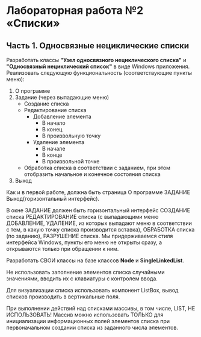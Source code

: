 # Лабораторная работа №2 «Списки»

## Часть 1. Односвязные нециклические списки

Разработать классы **"Узел односвязного нециклического списка"** и **"Односвязный нециклический список"** в виде Windows приложения. Реализовать следующую функциональность (соответствующие пункты меню):

1. О программе
2. Задание (через выпадающие меню)
    * Создание списка
    * Редактирование списка
        * Добавление элемента
            * В начало
            * В конец
            * В произвольную точку
        * Удаление элемента
            * В начале
            * В конце
            * В произвольной точке
    * Обработка списка в соответствии с заданием, при этом отобразить начальное и конечное состояния списка
3. Выход

Как и в первой работе, должна быть страница О программе ЗАДАНИЕ Выход(горизонтальный интерфейс).

В окне ЗАДАНИЕ должен быть горизонтальный интерфейс СОЗДАНИЕ списка РЕДАКТИРОВАНИЕ списка (с выпадающими меню ДОБАВЛЕНИЕ, УДАЛЕНИЕ, из которых выпадают меню в соответствии с тем, в какую точку списка производится вставка), ОБРАБОТКА списка (по заданию), РАЗРУШЕНИЕ списка. Мы придерживаемся стиля интерфейса Windows, пункты его меню не открыты сразу, а открываются только при обращении к ним.

Разработать СВОИ классы на базе классов **Node** и **SingleLinkedList**.

Не использовать заполнение элементов списка случайными значениями, вводить их с клавиатуры с контролем ввода.

Для визуализации списка использовать компонент ListBox, вывод списков производить в вертикальные поля.

При выполнении действий над списками массивы, в том числе, LIST, НЕ ИСПОЛЬЗОВАТЬ! Массив можно использовать ТОЛЬКО для инициализации информационных полей элементов списка при первоначальном создании списка из заданного числа элементов.
